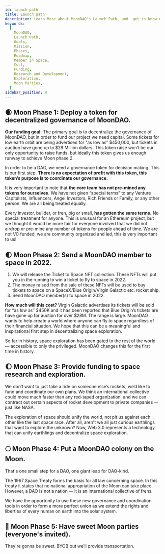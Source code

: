 ```yaml
---
id: launch-path
title: Launch path
description: Learn More about MoonDAO's Launch Path, and  get to know our Mission.
keywords:
  [
    MoonDAO,
    Launch Path,
    Goals,
    Mission,
    Phases,
    Roadmap,
    Member in Space,
    Cost,
    Funding,
    Research and Development,
    Exploration,
    Moon Parties,
  ]
sidebar_position: 4
---
```


## 🌒 Moon Phase 1: Deploy a token for decentralized governance of MoonDAO.

**Our funding goal:** The primary goal is to decentralize the governance of MoonDAO, but in order to fund our project we need capital. Some tickets for low earth orbit are being advertised for “as low as” $450,000, but tickets in auction have gone up to $28 Million dollars. This token raise won’t be our only opportunity to raise funds, but ideally this token gives us enough runway to achieve Moon phase 2.

In order to be a DAO, we need a governance token for decision making. This is our first step. **There is no expectation of profit with this token, this token’s purpose is to coordinate our governance.**

It is very important to note that **the core team has not pre-mined any tokens for ourselves.** We have not given “special terms” to any Venture Capitalists, Influencers, Angel Investors, Rich Friends or Family, or any other person. We are all being treated equally.

Every investor, builder, or fren, big or small, **has gotten the same terms.** No special treatment for anyone. This is unusual for an Ethereum project, but we thought it would be more fair for everyone involved that we did not airdrop or pre-mine any number of tokens for people ahead of time. We are not VC funded, we are community organized and led, this is very important to us!

## 🌓 Moon Phase 2: Send a MoonDAO member to space in 2022.

1. We will release the Ticket to Space NFT collection. These NFTs will put you in the running to win a ticket to fly to space in 2022.
2. The money raised from the sale of these NFTs will be used to buy tickets to space on a SpaceX/Blue Origin/Virgin Galactic etc. rocket ship.
3. Send MoonDAO member(s) to space in 2022.

**How much will this cost?** Virgin Galactic advertises its tickets will be sold for “as low as” $450K and it has been reported that Blue Origin’s tickets are have gone up for auction for over $28M. The range is large. MoonDAO wants to help create a world where anyone can fly to space regardless of their financial situation. We hope that this can be a meaningful and inspirational first step in decentralizing space exploration.

So far in history, space exploration has been gated to the rest of the world — accessible to only the privileged. MoonDAO changes this for the first time in history.

## 🌔 Moon Phase 3: Provide funding to space research and exploration.

We don’t want to just take a ride on someone else’s rockets, we’d like to fund and coordinate our own plans. We think an international collective could move much faster than any red-taped organization, and we can contract out certain aspects of rocket development to private companies -- just like NASA.

The exploration of space should unify the world, not pit us against each other like the last space race. After all, aren't we all just curious earthlings that want to explore the unknown? Now, Web 3.0 represents a technology that can unify earthlings and decentralize space exploration.

## 🌕 Moon Phase 4: Put a MoonDAO colony on the Moon.

That's one small step for a DAO, one giant leap for DAO-kind.

The 1967 Space Treaty forms the basis for all law concerning space. In this treaty it states that no national appropriation of the Moon can take place. However, a DAO is not a nation — it is an international collective of frens.

We have the opportunity to use these new governance and coordination tools in order to form a more perfect union as we extend the rights and liberties of every human on earth into the solar system.

## 🌝 Moon Phase 5: Have sweet Moon parties (everyone's invited).

They're gonna be sweet. BYOB but we'll provide transportation.
